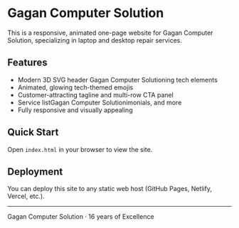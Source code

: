 # Gagan Computer Solution

This is a responsive, animated one-page website for Gagan Computer Solution, specializing in laptop and desktop repair services.

## Features
- Modern 3D SVG header Gagan Computer Solutioning tech elements
- Animated, glowing tech-themed emojis
- Customer-attracting tagline and multi-row CTA panel
- Service listGagan Computer Solutionimonials, and more
- Fully responsive and visually appealing

## Quick Start
Open `index.html` in your browser to view the site.

## Deployment
You can deploy this site to any static web host (GitHub Pages, Netlify, Vercel, etc.).

---

Gagan Computer Solution · 16 years of Excellence
